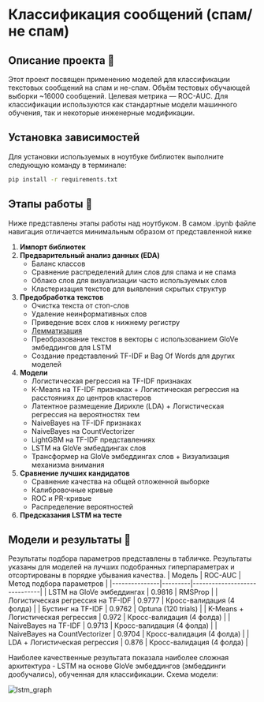 # Классификация сообщений (спам/не спам)

## Описание проекта 📌
Этот проект посвящен применению моделей для классификации текстовых сообщений на спам и не-спам. Объём тестовых обучающей выборки ~16000 сообщений. Целевая метрика — ROC-AUC. Для классификации используются как стандартные модели машинного обучения, так и некоторые инженерные модификации.

## Установка зависимостей

Для установки используемых в ноутбуке библиотек выполните следующую команду в терминале:

```bash
pip install -r requirements.txt
```

## Этапы работы 📎
Ниже представлены этапы работы над ноутбуком. В самом .ipynb файле навигация отличается минимальным образом от представленной ниже
1. **Импорт библиотек**
2. **Предварительный анализ данных (EDA)**
   - Баланс классов
   - Сравнение распределений длин слов для спама и не спама
   - Облако слов для визуализации часто используемых слов
   - Кластеризация текстов для выявления скрытых структур
3. **Предобработка текстов**
   - Очистка текста от стоп-слов
   - Удаление неинформативных слов
   - Приведение всех слов к нижнему регистру
   - [Лемматизация](https://ru.wikipedia.org/wiki/Лемматизация)
   - Преобразование текстов в векторы с использованием GloVe эмбеддингов для LSTM
   - Создание представлений TF-IDF и Bag Of Words для других моделей
4. **Модели**
   - Логистическая регрессия на TF-IDF признаках
   - K-Means на TF-IDF признаках + Логистическая регрессия на расстояниях до центров кластеров
   - Латентное размещение Дирихле (LDA) + Логистическая регрессия на вероятностях тем
   - NaiveBayes на TF-IDF признаках
   - NaiveBayes на CountVectorizer
   - LightGBM на TF-IDF представлениях
   - LSTM на GloVe эмбеддингах слов
   - Трансформер на GloVe эмбеддингах слов + Визуализация механизма внимания
5. **Сравнение лучших кандидатов**
   - Сравнение качества на общей отложенной выборке
   - Калибровочные кривые
   - ROC и PR-кривые
   - Распределение вероятностей
6. **Предсказания LSTM на тесте**

## Модели и результаты 🧪
Результаты подбора параметров представлены в табличке. Результаты указаны для моделей на лучших подобранных гиперпараметрах и отсортированы в порядке убывания качества.
| Модель        | ROC-AUC | Метод подбора параметров     |
|---------------|---------|------------------------------|
| LSTM на GloVe эмбеддингах         | 0.9816  | RMSProp                     |
| Логистическая регрессия на TF-IDF | 0.9777  | Кросс-валидация (4 фолда)   |
| Бустинг на TF-IDF                 | 0.9762  | Optuna (120 trials)         |
| K-Means + Логистическая регрессия | 0.972   | Кросс-валидация (4 фолда)   |
| NaiveBayes на TF-IDF              | 0.9713  | Кросс-валидация (4 фолда)   |
| NaiveBayes на CountVectorizer     | 0.9704  | Кросс-валидация (4 фолда)   |
| LDA + Логистическая регрессия     | 0.876   | Кросс-валидация (4 фолда)   |


Наиболее качественные результата показала наиболее сложная архитектура - LSTM на основе GloVe эмбеддингов (эмбеддинги дообучались), обученная для классификации. 
Схема модели:

![lstm_graph](https://github.com/aapetukhov/Spam-Messages-Detection/assets/112823527/2dc26140-6785-43c9-83ac-45d423c3722f)



